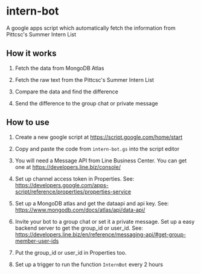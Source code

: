 # intern-bot
A google apps script which automatically fetch the information from Pittcsc's Summer Intern List

## How it works

1. Fetch the data from MongoDB Atlas

2. Fetch the raw text from the Pittcsc's Summer Intern List

3. Compare the data and find the difference

4. Send the difference to the group chat or private message

## How to use

1. Create a new google script at https://script.google.com/home/start

2. Copy and paste the code from `intern-bot.gs` into the script editor

3. You will need a Message API from Line Business Center. You can get one at https://developers.line.biz/console/

4. Set up channel access token in Properties. See: https://developers.google.com/apps-script/reference/properties/properties-service

5. Set up a MongoDB atlas and get the dataapi and api key. See: https://www.mongodb.com/docs/atlas/api/data-api/

6. Invite your bot to a group chat or set it a private message. Set up a easy backend server to get the group_id or user_id. See: https://developers.line.biz/en/reference/messaging-api/#get-group-member-user-ids

7. Put the group_id or user_id in Properties too.

7. Set up a trigger to run the function `InternBot` every 2 hours
